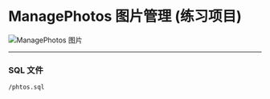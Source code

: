 # ManagePhotos 图片管理 (练习项目)

![ManagePhotos 图片](http://a1.qpic.cn/psc?/V10RuULE27h9wQ/uUnjQtxoKSmXQ5.YSnl4gBWGhkhgSYEeTFPvM3nBSvTetF4CHNf0o97Y7C67v2d21381tUDDFP*tP2zrBSPCqQ!!/c&ek=1&kp=1&pt=0&bo=OwN5AjsDeQIRECc!&tl=3&vuin=957068206&tm=1581602400&sce=60-2-2&rf=0-0)

---

### SQL 文件

`/phtos.sql`
